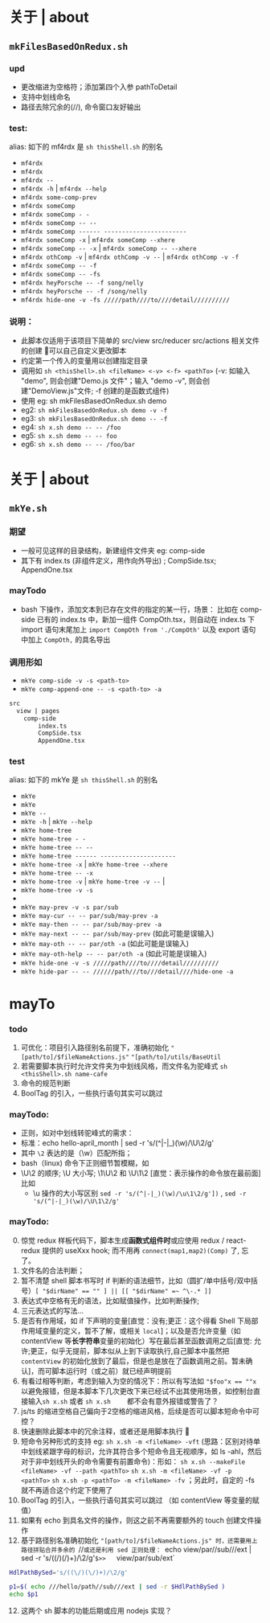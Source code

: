 # 关于 | about

## `mkFilesBasedOnRedux.sh`

### upd
- 更改缩进为空格符；添加第四个入参 pathToDetail
- 支持中划线命名
- 路径去除冗余的(\/\/), 命令窗口友好输出

### test: 
alias: 如下的 mf4rdx 是 `sh thisShell.sh` 的别名
- `mf4rdx`
- `mf4rdx  `
- `mf4rdx --`
- `mf4rdx -h` | `mf4rdx --help`
- `mf4rdx some-comp-prev`
- `mf4rdx someComp`
- `mf4rdx someComp - -`
- `mf4rdx someComp -- --`    
- `mf4rdx someComp ------ -----------------------`
- `mf4rdx someComp -x` | `mf4rdx someComp --xhere`
- `mf4rdx someComp -- -x` | `mf4rdx someComp -- --xhere`
- `mf4rdx othComp -v` | `mf4rdx othComp -v --` | `mf4rdx othComp -v -f`
- `mf4rdx someComp -- -f`
- `mf4rdx someComp -- -fs`
- `mf4rdx heyPorsche -- -f song/nelly`
- `mf4rdx heyPorsche -- -f /song/nelly`
- `mf4rdx hide-one -v -fs /////path////to////detail//////////`

### 说明：
- 此脚本仅适用于该项目下简单的 src/view src/reducer src/actions 相关文件的创建 🎈可以自己自定义更改脚本
- 约定第一个传入的变量用以创建指定目录
- 调用如 `sh <thisShell>.sh <fileName> <-v> <-f> <pathTo>` (-v: 如输入 "demo", 则会创建"Demo.js 文件"；输入 "demo -v", 则会创建"DemoView.js"文件; -f 创建的是函数式组件)
- 使用 eg: sh mkFilesBasedOnRedux.sh demo
- eg2: `sh mkFilesBasedOnRedux.sh demo -v -f`
- eg3: `sh mkFilesBasedOnRedux.sh demo -- -f`
- eg4: `sh x.sh demo -- -- /foo`
- eg5: `sh x.sh demo -- -- foo`
- eg6: `sh x.sh demo -- -- /foo/bar`

# 关于 | about

## `mkYe.sh`

### 期望
- 一般可见这样的目录结构，新建组件文件夹 eg: comp-side
- 其下有 index.ts (非组件定义，用作向外导出) ; CompSide.tsx; AppendOne.tsx

### mayTodo
- bash 下操作，添加文本到已存在文件的指定的某一行，场景： 比如在 comp-side 已有的 index.ts 中，新加一组件 CompOth.tsx，则自动在 index.ts 下 import 语句末尾加上 `import CompOth from './CompOth'` 以及 export 语句中加上 `CompOth,` 的具名导出

### 调用形如
- `mkYe comp-side -v -s <path-to>`
- `mkYe comp-append-one -- -s <path-to> -a`

```markdown
src
  view | pages
    comp-side
        index.ts
        CompSide.tsx
        AppendOne.tsx
```

### test
alias: 如下的 mkYe 是 `sh thisShell.sh` 的别名
- `mkYe`
- `mkYe  `
- `mkYe --`
- `mkYe -h` | `mkYe --help`
- `mkYe home-tree`
- `mkYe home-tree - -`
- `mkYe home-tree -- --`    
- `mkYe home-tree ------ ---------------------`
- `mkYe home-tree -x` | `mkYe home-tree --xhere`
- `mkYe home-tree -- -x`
- `mkYe home-tree -v` | `mkYe home-tree -v --` | 
- `mkYe home-tree -v -s`
- 
- `mkYe may-prev -v -s par/sub`
- `mkYe may-cur -- -- par/sub/may-prev -a`
- `mkYe may-then -- -- par/sub/may-prev -a`
- `mkYe may-next -- -- par/sub/may-prev` (如此可能是误输入)
- `mkYe may-oth -- -- par/oth -a` (如此可能是误输入)
- `mkYe may-oth-help -- -- par/oth -a` (如此可能是误输入)
- `mkYe hide-one -v -s /////path////to////detail//////////`
- `mkYe hide-par -- -- //////path///to///detail////hide-one -a`

# mayTo
### todo
1. 可优化：项目引入路径别名前提下，准确初始化 `"[path/to]/$fileNameActions.js"` `"[path/to]/utils/BaseUtil`
2. 若需要脚本执行时允许文件夹为中划线风格，而文件名为驼峰式 `sh <thisShell>.sh name-cafe`
3. 命令的规范判断
4. BoolTag 的引入，一些执行语句其实可以跳过
### mayTodo:
- 正则，如对中划线转驼峰式的需求：
- 标准：echo hello-april_month | sed -r 's/(^|-|_)(\w)/\U\2/g'
- 其中 `\2` 表达的是（\w）匹配所指；
- bash（linux) 命令下正则细节暂模糊，如
- \U\2 的顺序; \U 大小写; \1\U\2 和 \U\1\2 [直觉：表示操作的命令放在最前面] 比如 
  - \u 操作的大小写区别 `sed -r 's/(^|-|_)(\w)/\u\1\2/g'])` , `sed -r 's/(^|-|_)(\w)/\U\1\2/g'`

### mayTodo: 
0. 惊觉 redux 样板代码下，脚本生成**函数式组件时**或应使用 redux / react-redux 提供的 useXxx hook; 而不用再 `connect(map1,map2)(Comp)` 了, 忘了。
1. 文件名的合法判断；
1. 暂不清楚 shell 脚本书写时 if 判断的语法细节，比如（圆扩/单中括号/双中括号）`[ "$dirName" == "" ] || [[ "$dirName" =~ ^\-.* ]]`
2. 表达式中空格有无的语法，比如赋值操作，比如判断操作;
3. 三元表达式的写法...
4. 是否有作用域，如 if 下声明的变量[直觉：没有;更正：这个得看 Shell 下局部作用域变量的定义，暂不了解，或相关 `local`]；以及是否允许变量（如 contentView 等**长字符串**变量的初始化）写在最后甚至函数调用之后[直觉: 允许;更正，似乎无提前，脚本似从上到下读取执行,自己脚本中虽然把 `contentView` 的初始化放到了最后，但是也是放在了函数调用之前。暂未确认]，而可脚本运行时（或之前）就已经声明提前
5. 有看过相等判断，考虑到输入为空的情况下：所以有写法如 `"$foo"x == ""x` 以避免报错，但是本脚本下几次更改下来已经试不出其使用场景，如控制台直接输入`sh x.sh` 或者 `sh x.sh    ` 都不会有意外报错或警告了？
6. js/ts 的缩进空格自己偏向于2空格的缩进风格，后续是否可以脚本短命令中可控？
7. 快速删除此脚本中的冗余注释，或者还是用脚本执行 🎈
8. 短命令另种形式的支持 eg: `sh x.sh -m <fileName> -vft` 
        (思路：区别对待单中划线紧跟字母的标识，允许其符合多个短命令且无视顺序，如 ls -ahl，然后对于非中划线开头的命令需要有前置命令)：形如： 
        `sh x.sh --makeFile <fileName> -vf --path <pathTo>` 
        `sh x.sh -m <fileName> -vf -p <pathTo>` 
        `sh x.sh -p <pathTo> -m <fileName> -fv`
        ；另此时，自定的 -fs 就不再适合这个约定下使用了
9. BoolTag 的引入，一些执行语句其实可以跳过 （如 contentView 等变量的赋值）
10. 如果有 echo 到具名文件的操作，则这之前不再需要额外的 touch 创建文件操作
11. 基于路径别名准确初始化 `"[path/to]/$fileNameActions.js" 时，还需要用上路径拼贴合并多余的 `\/\/`
    或还是利用 sed 正则处理： 
        `echo view/par//sub///ext | sed -r 's/((\/)(\/)+)/\2/g'` $>>    `view/par/sub/ext`
```sh
HdlPathBySed='s/((\/)(\/)+)/\2/g'

p1=$( echo ///hello/path//sub///ext | sed -r $HdlPathBySed )
echo $p1
```
12. 这两个 sh 脚本的功能后期或应用 nodejs 实现？
